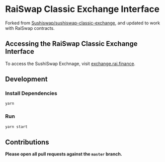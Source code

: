 # RaiSwap Classic Exchange Interface

Forked from [Sushiswap/sushiswap-classic-exchange](https://github.com/sushiswap/sushiswap-classic-exchange), and updated to work with RaiSwap contracts.

## Accessing the RaiSwap Classic Exchange Interface

To access the SushiSwap Exchnage, visit [exchange.rai.finance](https://exchange.rai.finance/#/).

## Development

### Install Dependencies

```bash
yarn
```

### Run

```bash
yarn start
```

## Contributions

**Please open all pull requests against the `master` branch.** 
